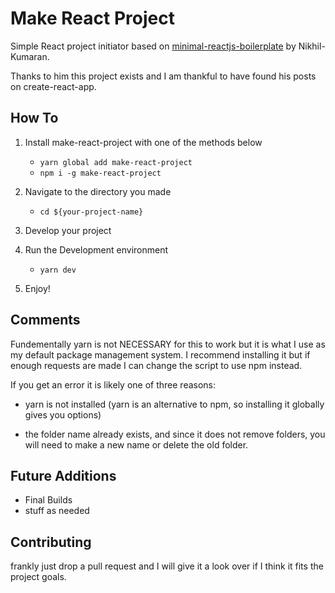 # Make React Project

Simple React project initiator based on [minimal-reactjs-boilerplate](https://github.com/Nikhil-Kumaran/minimal-reactjs-boilerplate) by Nikhil-Kumaran.

Thanks to him this project exists and I am thankful to have found his posts on create-react-app.

## How To

1. Install make-react-project with one of the methods below

    - `yarn global add make-react-project`
    - `npm i -g make-react-project`

2. Navigate to the directory you made

    - `cd ${your-project-name}`

3. Develop your project
4. Run the Development environment

    - `yarn dev`

5. Enjoy!

## Comments

Fundementally yarn is not NECESSARY for this to work but it is what I use as my default package management system. I recommend installing it but if enough requests are made I can change the script to use npm instead.

If you get an error it is likely one of three reasons:

-   yarn is not installed (yarn is an alternative to npm, so installing it globally gives you options)

-   the folder name already exists, and since it does not remove folders, you will need to make a new name or delete the old folder.

## Future Additions

-   Final Builds
-   stuff as needed

## Contributing

frankly just drop a pull request and I will give it a look over if I think it fits the project goals.
